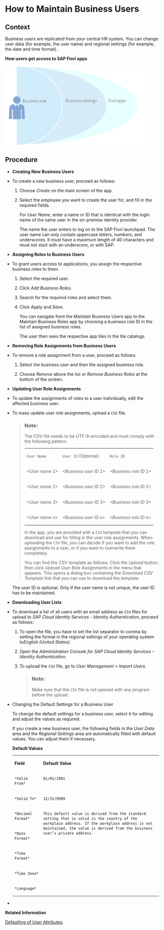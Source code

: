 <!-- loiodb1d0b4119d74dc6970adde9c85069b4 -->

# How to Maintain Business Users



<a name="loiodb1d0b4119d74dc6970adde9c85069b4__HowToMaintainBusinessUsers_context"/>

## Context

Business users are replicated from your central HR system. You can change user data \(for example, the user name\) and regional settings \(for example, the date and time format\).

   
  
**How users get access to SAP Fiori apps**

 ![](images/How_users_get_access_to_SAP_Fiori_apps_9ff1771.png "How users get access to SAP Fiori apps") 



<a name="loiodb1d0b4119d74dc6970adde9c85069b4__HowToMaintainBusinessUsers_steps"/>

## Procedure

-   **Creating New Business Users**
-   To create a new business user, proceed as follows:

    1.  Choose *Create* on the main screen of the app.

    2.  Select the employee you want to create the user for, and fill in the required fields.

        For *User Name*, enter a name or ID that is identical with the login name of the same user in the on-premise identity provider.

        The name the user enters to log on to the SAP Fiori launchpad. The user name can only contain uppercase letters, numbers, and underscores. It must have a maximum length of 40 characters and must not start with an underscore, or with SAP.


-   **Assigning Roles to Business Users**
-   To grant users access to applications, you assign the respective business roles to them.

    1.  Select the required user.

    2.  Click *Add Business Roles*.

    3.  Search for the required roles and select them.

    4.  Click *Apply* and *Save*.

        You can navigate from the Maintain Business Users app to the Maintain Business Roles app by choosing a business role ID in the list of assigned business roles.

        The user then sees the respective app tiles in the tile catalogs.


-   **Removing Role Assignments from Business Users**
-   To remove a role assignment from a user, proceed as follows:

    1.  Select the business user and then the assigned business role.

    2.  Choose *Remove* above the list or *Remove Business Roles* at the bottom of the screen.


-   **Updating User Role Assignments**
-   To update the assignments of roles to a user individually, edit the affected business user.

-   To mass update user role assignments, upload a `CSV` file.

    > ### Note:  
    > The CSV file needs to be UTF-8-encoded and must comply with the following pattern:
    > 
    > 
    > <table>
    > <tr>
    > <td valign="top">
    > 
    >  `User Name` 
    > 
    > 
    > 
    > </td>
    > <td valign="top">
    > 
    >  `User ID` \(Optional\)
    > 
    > 
    > 
    > </td>
    > <td valign="top">
    > 
    > `Role ID`
    > 
    > 
    > 
    > </td>
    > </tr>
    > <tr>
    > <td valign="top">
    > 
    >  *<User name 1\>* 
    > 
    > 
    > 
    > </td>
    > <td valign="top">
    > 
    >  *<Business user ID 1\>* 
    > 
    > 
    > 
    > </td>
    > <td valign="top">
    > 
    > *<Business role ID 1\>*
    > 
    > 
    > 
    > </td>
    > </tr>
    > <tr>
    > <td valign="top">
    > 
    >  *<User name 2\>* 
    > 
    > 
    > 
    > </td>
    > <td valign="top">
    > 
    >  *<Business user ID 2\>* 
    > 
    > 
    > 
    > </td>
    > <td valign="top">
    > 
    > *<Business role ID 2\>*
    > 
    > 
    > 
    > </td>
    > </tr>
    > <tr>
    > <td valign="top">
    > 
    >  *<User name 3\>* 
    > 
    > 
    > 
    > </td>
    > <td valign="top">
    > 
    >  *<Business user ID 3\>* 
    > 
    > 
    > 
    > </td>
    > <td valign="top">
    > 
    > *<Business role ID 3\>*
    > 
    > 
    > 
    > </td>
    > </tr>
    > <tr>
    > <td valign="top">
    > 
    >  *<User name n\>* 
    > 
    > 
    > 
    > </td>
    > <td valign="top">
    > 
    >  *<Business user ID n\>* 
    > 
    > 
    > 
    > </td>
    > <td valign="top">
    > 
    >  *<Business role ID n\>* 
    > 
    > 
    > 
    > </td>
    > </tr>
    > </table>
    > 
    > In the app, you are provided with a `CSV` template that you can download and use for filling in the user role assignments. When uploading the `CSV` file, you can decide if you want to add the role assignments to a user, or if you want to overwrite them completely.
    > 
    > You can find the CSV template as follows: Click the *Upload* button, then click *Upload User Role Assignments* in the menu that appears. This opens a dialog box containing the *Download CSV Template* link that you can use to download the template.

    The user ID is optional. Only if the user name is not unique, the user ID has to be maintained.

-   **Downloading User Lists**
-   To download a list of all users with an email address as `CSV` files for upload to *SAP Cloud Identity Services - Identity Authentication*, proceed as follows:

    1.  To open the file, you have to set the list separator to comma by setting the format in the regional settings of your operating system to*English \(United States\)*.

    2.  Open the *Administration Console for SAP Cloud Identity Services – Identity Authentication*.

    3.  To upload the `CSV` file, go to *User Management* \> *Import Users*.

        > ### Note:  
        > Make sure that the `CSV` file is not opened with any program before the upload.


-   Changing the Default Settings for a Business User

    To change the default settings for a business user, select it for editing and adjust the values as required.

    If you create a new business user, the following fields in the *User Data* area and the *Regional Settings* area are automatically filled with default values. You can adjust them if necessary.

    **Default Values**


    <table>
    <tr>
    <th valign="top">

    Field


    
    </th>
    <th valign="top">

    Default Value


    
    </th>
    </tr>
    <tr>
    <td valign="top">
    
        *Valid From*


    
    </td>
    <td valign="top">
    
        01/01/1901


    
    </td>
    </tr>
    <tr>
    <td valign="top">
    
        *Valid To*


    
    </td>
    <td valign="top">
    
        12/31/9999


    
    </td>
    </tr>
    <tr>
    <td valign="top">
    
        *Decimal Format*


    
    </td>
    <td valign="top" rowspan="5">
    
        This default value is derived from the standard setting that is valid in the country of the workplace address. If the workplace address is not maintained, the value is derived from the business user’s private address.


    
    </td>
    </tr>
    <tr>
    <td valign="top">
    
        *Date Format*


    
    </td>
    </tr>
    <tr>
    <td valign="top">
    
        *Time Format*


    
    </td>
    </tr>
    <tr>
    <td valign="top">
    
        *Time Zone*


    
    </td>
    </tr>
    <tr>
    <td valign="top">
    
        *Language*


    
    </td>
    </tr>
    </table>
    
-   
**Related Information**  


[Defaulting of User Attributes](https://launchpad.support.sap.com/#/notes/3089625)

